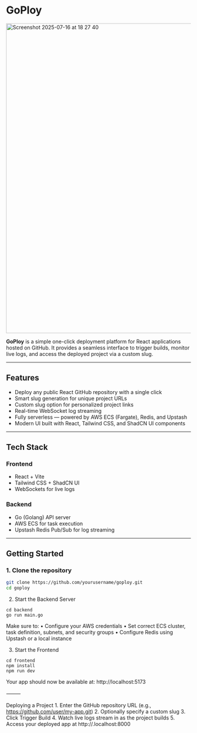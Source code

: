 


# GoPloy

<img width="780" height="844" alt="Screenshot 2025-07-16 at 18 27 40" src="https://github.com/user-attachments/assets/c92b3c2d-ed1c-4010-b037-9d1eb71b7d95" />

**GoPloy** is a simple one-click deployment platform for React applications hosted on GitHub. It provides a seamless interface to trigger builds, monitor live logs, and access the deployed project via a custom slug.

---

## Features

- Deploy any public React GitHub repository with a single click  
- Smart slug generation for unique project URLs  
- Custom slug option for personalized project links  
- Real-time WebSocket log streaming  
- Fully serverless — powered by AWS ECS (Fargate), Redis, and Upstash  
- Modern UI built with React, Tailwind CSS, and ShadCN UI components  

---

## Tech Stack

### Frontend
- React + Vite
- Tailwind CSS + ShadCN UI
- WebSockets for live logs

### Backend
- Go (Golang) API server
- AWS ECS for task execution
- Upstash Redis Pub/Sub for log streaming

---

## Getting Started

### 1. Clone the repository

```bash
git clone https://github.com/yourusername/goploy.git
cd goploy
```

2. Start the Backend Server

```
cd backend
go run main.go
```

Make sure to:
	•	Configure your AWS credentials
	•	Set correct ECS cluster, task definition, subnets, and security groups
	•	Configure Redis using Upstash or a local instance

3. Start the Frontend

```
cd frontend
npm install
npm run dev
```

Your app should now be available at:
http://localhost:5173

⸻

Deploying a Project
	1.	Enter the GitHub repository URL (e.g., https://github.com/user/my-app.git)
	2.	Optionally specify a custom slug
	3.	Click Trigger Build
	4.	Watch live logs stream in as the project builds
	5.	Access your deployed app at http://<your-slug>.localhost:8000

